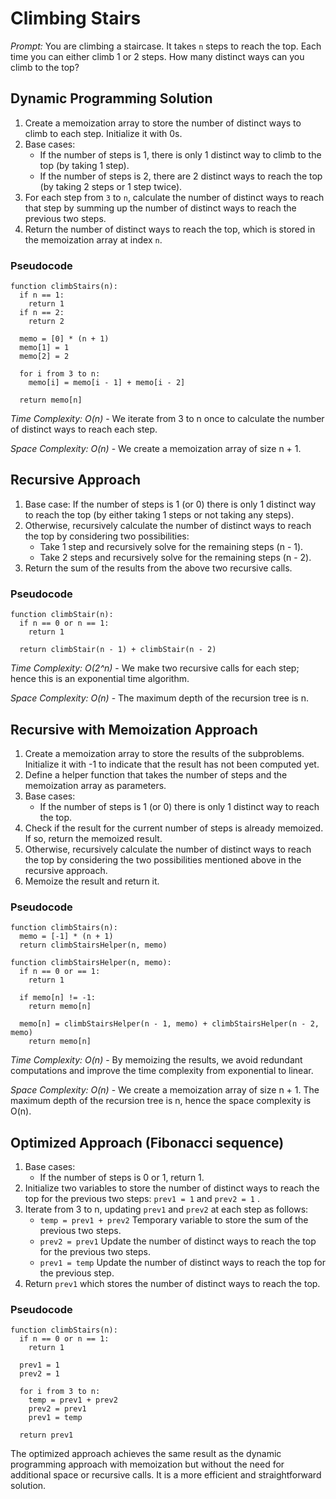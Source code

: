 # Climbing Stairs

*Prompt:* You are climbing a staircase. It takes `n` steps to reach the top.
Each time you can either climb 1 or 2 steps. How many distinct ways can you
climb to the top?

## Dynamic Programming Solution

1. Create a memoization array to store the number of distinct ways to climb to
   each step. Initialize it with 0s.
2. Base cases:
   - If the number of steps is 1, there is only 1 distinct way to climb to the
     top (by taking 1 step).
   - If the number of steps is 2, there are 2 distinct ways to reach the  top
     (by taking 2 steps or 1 step twice).
3. For each step from `3` to `n`, calculate the number of distinct ways to reach
   that step by summing up the number of distinct ways to reach the previous two
   steps.
4. Return the number of distinct ways to reach the top, which is stored in the
   memoization array at index `n`.

### Pseudocode
```
function climbStairs(n):
  if n == 1:
    return 1
  if n == 2:
    return 2

  memo = [0] * (n + 1)
  memo[1] = 1
  memo[2] = 2

  for i from 3 to n:
    memo[i] = memo[i - 1] + memo[i - 2]

  return memo[n]
```
*Time Complexity:* _O(n)_ - We iterate from 3 to n once to calculate the number
of distinct ways to reach each step.

*Space Complexity:* _O(n)_ - We create a memoization array of size n + 1.

## Recursive Approach

1. Base case:
   If the number of steps is 1 (or 0) there is only 1 distinct way to reach the
   top (by either taking 1 steps or not taking any steps).
2. Otherwise, recursively calculate the number of distinct ways to reach the top
   by considering two possibilities:
   - Take 1 step and recursively solve for the remaining steps (n - 1).
   - Take 2 steps and recursively solve for the remaining steps (n - 2).
3. Return the sum of the results from the above two recursive calls.

### Pseudocode
```
function climbStair(n):
  if n == 0 or n == 1:
    return 1

  return climbStair(n - 1) + climbStair(n - 2)
```
*Time Complexity:* _O(2^n)_ - We make two recursive calls for each step; hence
this is an exponential time algorithm.

*Space Complexity:* _O(n)_ - The maximum depth of the recursion tree is n.

## Recursive with Memoization Approach

1. Create a memoization array to store the results of the subproblems.
   Initialize it with -1 to indicate that the result has not been computed yet.
2. Define a helper function that takes the number of steps and the memoization
   array as parameters.
3. Base cases:
   - If the number of steps is 1 (or 0) there is only 1 distinct way to
     reach the top.
4. Check if the result for the current number of steps is already memoized. If
   so, return the memoized result.
5. Otherwise, recursively calculate the number of distinct ways to reach the top
   by considering the two possibilities mentioned above in the recursive
   approach.
6. Memoize the result and return it.

### Pseudocode
```
function climbStairs(n):
  memo = [-1] * (n + 1)
  return climbStairsHelper(n, memo)
  
function climbStairsHelper(n, memo):
  if n == 0 or == 1:
    return 1
  
  if memo[n] != -1:
    return memo[n]
  
  memo[n] = climbStairsHelper(n - 1, memo) + climbStairsHelper(n - 2, memo)
    return memo[n]
```
*Time Complexity:* _O(n)_ - By memoizing the results, we avoid redundant
computations and improve the time complexity from exponential to linear.

*Space Complexity:* _O(n)_ - We create a memoization array of size n + 1. The
maximum depth of the recursion tree is n, hence the space complexity is O(n).

## Optimized Approach (Fibonacci sequence)

1. Base cases:
   - If the number of steps is 0 or 1, return 1.
2. Initialize two variables to store the number of distinct ways to reach the
   top for the previous two steps:
   	`prev1 = 1` and `prev2 = 1` .
3. Iterate from 3 to n, updating `prev1` and `prev2` at each step as follows:
	* `temp = prev1 + prev2` Temporary variable to store the sum of the
	  previous two steps.
	* `prev2 = prev1` Update the number of distinct ways to reach the top
	  for the previous two steps.
	* `prev1 = temp` Update the number of distinct ways to reach the top
	  for the previous step.
4. Return `prev1` which stores the number of distinct ways to reach the top.

### Pseudocode
```
function climbStairs(n):
  if n == 0 or n == 1:
    return 1
  
  prev1 = 1
  prev2 = 1
  
  for i from 3 to n:
    temp = prev1 + prev2
    prev2 = prev1
    prev1 = temp
    
  return prev1
```

The optimized approach achieves the same result as the dynamic programming
approach with memoization but without the need for additional space or recursive
calls. It is a more efficient and straightforward solution.



